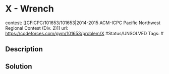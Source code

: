 # X - Wrench

contest: [[CFICPC/101653/101653|2014-2015 ACM-ICPC Pacific Northwest Regional Contest (Div. 2)]]
url: https://codeforces.com/gym/101653/problem/X
#Status/UNSOLVED
Tags: #

## Description

## Solution

